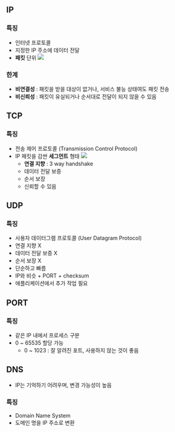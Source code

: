 ## IP
### 특징
- 인터넷 프로토콜
- 지정한 IP 주소에 데이터 전달
- **패킷** 단위
  ![](https://i.imgur.com/y9DMh6r.png)
### 한계
- **비연결성** : 패킷을 받을 대상이 없거나, 서비스 불능 상태여도 패킷 전송
- **비신뢰성** : 패킷이 유실되거나 순서대로 전달이 되지 않을 수 있음
## TCP
### 특징
- 전송 제어 프로토콜 (Transmission Control Protocol)
- IP 패킷을 감싼 **세그먼트** 형태
  ![](https://i.imgur.com/MVAX9Xp.png)
  - **연결 지향** : 3 way handshake
  - 데이터 전달 보증
  - 순서 보장
  - 신뢰할 수 있음
## UDP
### 특징
- 사용자 데이터그램 프로토콜 (User Datagram Protocol)
- 연결 지향 X
- 데이터 전달 보증 X
- 순서 보장 X
- 단순하고 빠름
- IP와 비슷 + PORT + checksum
- 애플리케이션에서 추가 작업 필요
## PORT
### 특징
- 같은 IP 내에서 프로세스 구분
- 0 ~ 65535 할당 가능
	- 0 ~ 1023 : 잘 알려진 포트, 사용하지 않는 것이 좋음
## DNS
- IP는 기억하기 어려우며, 변경 가능성이 높음
### 특징
- Domain Name System
- 도메인 명을 IP 주소로 변환